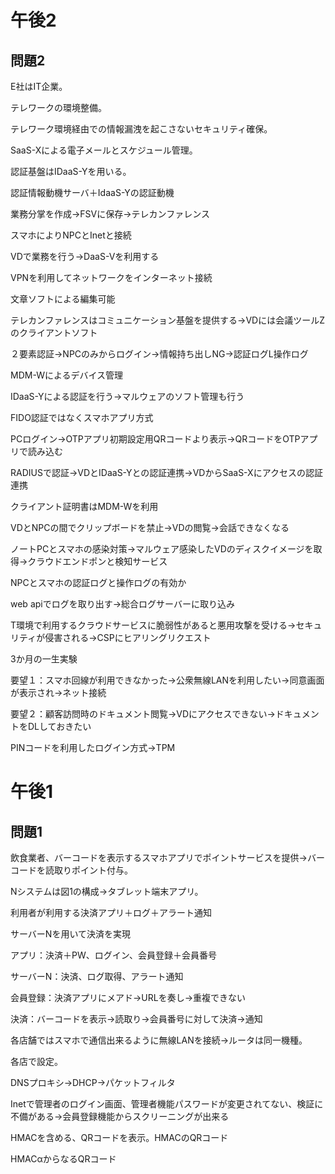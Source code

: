 # 午後2

## 問題2

E社はIT企業。

テレワークの環境整備。

テレワーク環境経由での情報漏洩を起こさないセキュリティ確保。

SaaS-Xによる電子メールとスケジュール管理。

認証基盤はIDaaS-Yを用いる。

認証情報動機サーバ＋IdaaS-Yの認証動機

業務分掌を作成→FSVに保存→テレカンファレンス

スマホによりNPCとInetと接続

VDで業務を行う→DaaS-Vを利用する

VPNを利用してネットワークをインターネット接続

文章ソフトによる編集可能

テレカンファレンスはコミュニケーション基盤を提供する→VDには会議ツールZのクライアントソフト

２要素認証→NPCのみからログイン→情報持ち出しNG→認証ログL操作ログ

MDM-Wによるデバイス管理

IDaaS-Yによる認証を行う→マルウェアのソフト管理も行う

FIDO認証ではなくスマホアプリ方式

PCログイン→OTPアプリ初期設定用QRコードより表示→QRコードをOTPアプリで読み込む

RADIUSで認証→VDとIDaaS-Yとの認証連携→VDからSaaS-Xにアクセスの認証連携

クライアント証明書はMDM-Wを利用

VDとNPCの間でクリップボードを禁止→VDの閲覧→会話できなくなる

ノートPCとスマホの感染対策→マルウェア感染したVDのディスクイメージを取得→クラウドエンドポンと検知サービス

NPCとスマホの認証ログと操作ログの有効か

web apiでログを取り出す→総合ログサーバーに取り込み

T環境で利用するクラウドサービスに脆弱性があると悪用攻撃を受ける→セキュリティが侵害される→CSPにヒアリングリクエスト

3か月の一生実験

要望１：スマホ回線が利用できなかった→公衆無線LANを利用したい→同意画面が表示され→ネット接続

要望２：顧客訪問時のドキュメント閲覧→VDにアクセスできない→ドキュメントをDLしておきたい

PINコードを利用したログイン方式→TPM



# 午後1

## 問題1

飲食業者、バーコードを表示するスマホアプリでポイントサービスを提供→バーコードを読取りポイント付与。

Nシステムは図1の構成→タブレット端末アプリ。

利用者が利用する決済アプリ＋ログ＋アラート通知

サーバーNを用いて決済を実現

アプリ：決済＋PW、ログイン、会員登録＋会員番号

サーバーN：決済、ログ取得、アラート通知

会員登録：決済アプリにメアド→URLを奏し→重複できない

決済：バーコードを表示→読取り→会員番号に対して決済→通知

各店舗ではスマホで通信出来るように無線LANを接続→ルータは同一機種。

各店で設定。

DNSプロキシ→DHCP→パケットフィルタ

Inetで管理者のログイン画面、管理者機能パスワードが変更されてない、検証に不備がある→会員登録機能からスクリーニングが出来る

HMACを含める、QRコードを表示。HMACのQRコード

HMACαからなるQRコード
